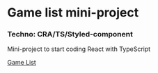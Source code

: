 # Game list mini-project

### Techno: CRA/TS/Styled-component

Mini-project to start coding React with TypeScript

[Game List](https://game-list.sarrazin-kevin.fr/)
